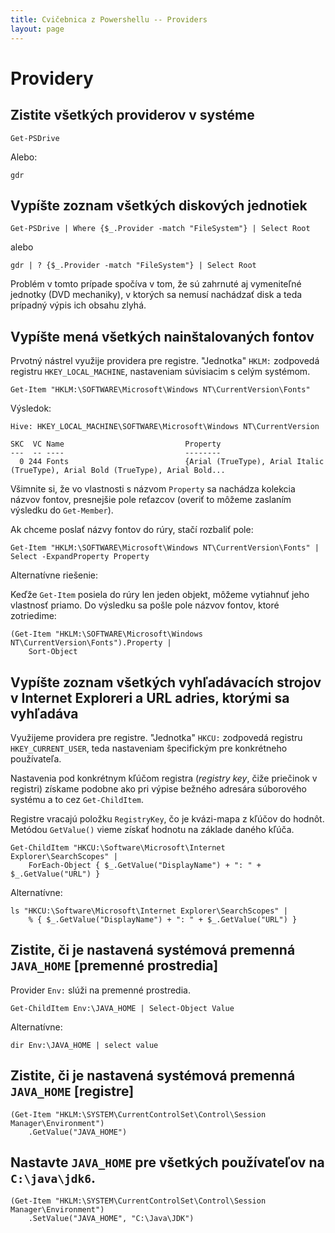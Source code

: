 ```yaml
---
title: Cvičebnica z Powershellu -- Providers
layout: page
---
```


Providery
=========
Zistite všetkých providerov v systéme
-------------------------------------

	Get-PSDrive

Alebo:

	gdr

Vypíšte zoznam všetkých diskových jednotiek
--------------------------------------------

	Get-PSDrive | Where {$_.Provider -match "FileSystem"} | Select Root

alebo

	gdr | ? {$_.Provider -match "FileSystem"} | Select Root

Problém v tomto prípade spočíva v tom, že sú zahrnuté aj vymeniteľné jednotky (DVD mechaniky), v ktorých sa nemusí nachádzať disk a teda prípadný výpis ich obsahu zlyhá.

Vypíšte mená všetkých nainštalovaných fontov
---------------------------------------------
Prvotný nástrel využije providera pre registre. "Jednotka" `HKLM:`
zodpovedá registru `HKEY_LOCAL_MACHINE`, nastaveniam súvisiacim s celým
systémom.

	Get-Item "HKLM:\SOFTWARE\Microsoft\Windows NT\CurrentVersion\Fonts"

Výsledok:

    Hive: HKEY_LOCAL_MACHINE\SOFTWARE\Microsoft\Windows NT\CurrentVersion
        
    SKC  VC Name                           Property
    ---  -- ----                           --------
      0 244 Fonts                          {Arial (TrueType), Arial Italic (TrueType), Arial Bold (TrueType), Arial Bold...

Všimnite si, že vo vlastnosti s názvom `Property` sa nachádza kolekcia
názvov fontov, presnejšie pole reťazcov (overiť to môžeme zaslaním
výsledku do `Get-Member`).

Ak chceme poslať názvy fontov do rúry, stačí rozbaliť pole: 

    Get-Item "HKLM:\SOFTWARE\Microsoft\Windows NT\CurrentVersion\Fonts" | Select -ExpandProperty Property

Alternatívne riešenie:

Keďže `Get-Item` posiela do rúry len jeden objekt, môžeme vytiahnuť jeho
vlastnosť priamo. Do výsledku sa pošle pole názvov fontov, ktoré zotriedime:

	(Get-Item "HKLM:\SOFTWARE\Microsoft\Windows NT\CurrentVersion\Fonts").Property | 
	    Sort-Object

Vypíšte zoznam všetkých vyhľadávacích strojov v Internet Exploreri a URL adries, ktorými sa vyhľadáva
------------------------------------------------------------------------------------------------------
Využijeme providera pre registre. "Jednotka" `HKCU:` zodpovedá registru
`HKEY_CURRENT_USER`, teda nastaveniam špecifickým pre konkrétneho
používateľa.

Nastavenia pod konkrétnym kľúčom registra (*registry key*, čiže priečinok v registri)
získame podobne ako pri výpise bežného adresára súborového systému a to
cez `Get-ChildItem`.

Registre vracajú položku `RegistryKey`, čo je kvázi-mapa z kľúčov do
hodnôt. Metódou `GetValue()` vieme získať hodnotu na základe daného
kľúča.
	
	Get-ChildItem "HKCU:\Software\Microsoft\Internet Explorer\SearchScopes" | 
	    ForEach-Object { $_.GetValue("DisplayName") + ": " + $_.GetValue("URL") }
	
Alternatívne:	
	
	ls "HKCU:\Software\Microsoft\Internet Explorer\SearchScopes" | 
	    % { $_.GetValue("DisplayName") + ": " + $_.GetValue("URL") }


Zistite, či je nastavená systémová premenná `JAVA_HOME` [premenné prostredia]
-----------------------------------------------------------------------------
Provider `Env:` slúži na premenné prostredia.

    Get-ChildItem Env:\JAVA_HOME | Select-Object Value 

Alternatívne:

	dir Env:\JAVA_HOME | select value

Zistite, či je nastavená systémová premenná `JAVA_HOME` [registre]
------------------------------------------------------------------

	(Get-Item "HKLM:\SYSTEM\CurrentControlSet\Control\Session Manager\Environment")
	    .GetValue("JAVA_HOME")

Nastavte `JAVA_HOME` pre všetkých používateľov na `C:\java\jdk6`.
----------------------------------------------------------------
 
	(Get-Item "HKLM:\SYSTEM\CurrentControlSet\Control\Session Manager\Environment")
	    .SetValue("JAVA_HOME", "C:\Java\JDK")
